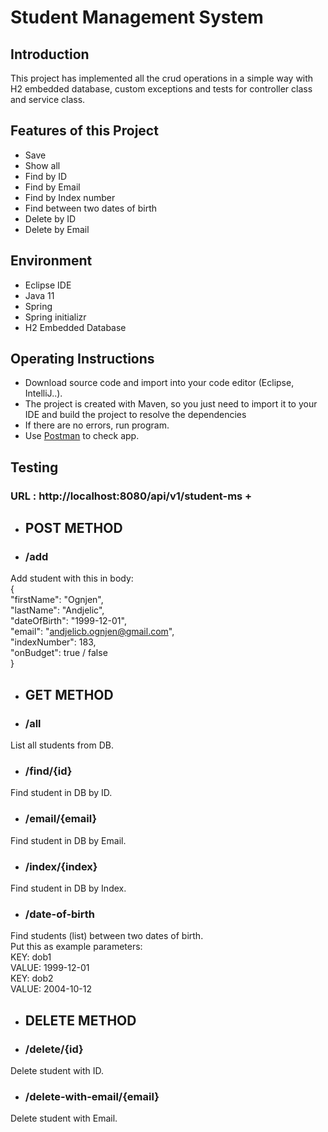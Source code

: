# Student Management System

## Introduction
This project has implemented all the crud operations in a simple way with H2 embedded database, custom exceptions and tests for controller class and service class.

## Features of this Project
- Save
- Show all
- Find by ID
- Find by Email
- Find by Index number
- Find between two dates of birth
- Delete by ID
- Delete by Email

## Environment
- Eclipse IDE
- Java 11
- Spring
- Spring initializr
- H2 Embedded Database

## Operating Instructions
- Download source code and import into your code editor (Eclipse, IntelliJ..).
- The project is created with Maven, so you just need to import it to your IDE and build the project to resolve the dependencies
- If there are no errors, run program.
- Use [Postman](https://www.postman.com) to check app.

## Testing
### URL : http://localhost:8080/api/v1/student-ms + 
- ## POST METHOD
- ### /add
Add student with this in body: <br/>
{ <br/>
    "firstName": "Ognjen", <br/>
    "lastName": "Andjelic", <br/>
    "dateOfBirth": "1999-12-01", <br/>
    "email": "andjelicb.ognjen@gmail.com", <br/>
    "indexNumber": 183, <br/>
    "onBudget": true / false <br/>
}
- ## GET METHOD
- ### /all
List all students from DB.

- ### /find/{id}
Find student in DB by ID.

- ### /email/{email}
Find student in DB by Email.

- ### /index/{index}
Find student in DB by Index.

- ### /date-of-birth
Find students (list) between two dates of birth. <br/>
Put this as example parameters: <br/>
KEY: dob1 <br/>
VALUE: 1999-12-01 <br/>
KEY: dob2 <br/>
VALUE: 2004-10-12

- ## DELETE METHOD
- ### /delete/{id}
Delete student with ID.

- ### /delete-with-email/{email}
Delete student with Email.





